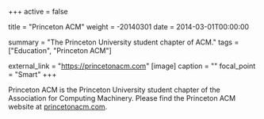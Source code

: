 +++
active = false

title = "Princeton ACM"
weight = -20140301
date = 2014-03-01T00:00:00

summary = "The Princeton University student chapter of ACM."
tags = ["Education", "Princeton ACM"]

external_link = "https://princetonacm.com"
[image]
  caption = ""
  focal_point = "Smart"
+++

Princeton ACM is the Princeton University student chapter of the Association for Computing Machinery. Please find the Princeton ACM website at [princetonacm.com](https://princetonacm.com).
